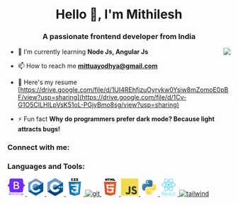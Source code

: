 <h1 align="center">Hello 👋, I'm Mithilesh</h1>
<h3 align="center">A passionate frontend developer from India</h3>
<img src="https://imgs.search.brave.com/fW1LvaMlCZE1UZWvChoE7Q35bawWKP3I7V9YbRAGfEQ/rs:fit:500:0:0/g:ce/aHR0cHM6Ly9oZWxs/b2dpZ2dsZXMuY29t/L3dwLWNvbnRlbnQv/dXBsb2Fkcy9zaXRl/cy83LzIwMTYvMDMv/MjcvY2F0LWNvZGlu/Zy5qcGc_cXVhbGl0/eT04MiZzdHJpcD0x/JnJlc2l6ZT02NDAs/MzYw" align="right">

- 🌱 I’m currently learning **Node Js, Angular Js**

- 📫 How to reach me **mittuayodhya@gmail.com**

- 📄 Here's my resume [https://drive.google.com/file/d/1UI4REhfjzuOyrvkw0Ysiw8mZomoE0pBF/view?usp=sharing](https://drive.google.com/file/d/1Cv-G1O5CILHlLpVsK51oL-PGjyBmo8sg/view?usp=sharing)

- ⚡ Fun fact **Why do programmers prefer dark mode? Because light attracts bugs!**

<h3 align="left">Connect with me:</h3>
<p align="left">
</p>

<h3 align="left">Languages and Tools:</h3>
<p align="left"> <a href="https://getbootstrap.com" target="_blank" rel="noreferrer"> <img src="https://raw.githubusercontent.com/devicons/devicon/master/icons/bootstrap/bootstrap-plain-wordmark.svg" alt="bootstrap" width="40" height="40"/> </a> <a href="https://www.cprogramming.com/" target="_blank" rel="noreferrer"> <img src="https://raw.githubusercontent.com/devicons/devicon/master/icons/c/c-original.svg" alt="c" width="40" height="40"/> </a> <a href="https://www.w3schools.com/cpp/" target="_blank" rel="noreferrer"> <img src="https://raw.githubusercontent.com/devicons/devicon/master/icons/cplusplus/cplusplus-original.svg" alt="cplusplus" width="40" height="40"/> </a> <a href="https://www.w3schools.com/css/" target="_blank" rel="noreferrer"> <img src="https://raw.githubusercontent.com/devicons/devicon/master/icons/css3/css3-original-wordmark.svg" alt="css3" width="40" height="40"/> </a> <a href="https://git-scm.com/" target="_blank" rel="noreferrer"> <img src="https://www.vectorlogo.zone/logos/git-scm/git-scm-icon.svg" alt="git" width="40" height="40"/> </a> <a href="https://www.w3.org/html/" target="_blank" rel="noreferrer"> <img src="https://raw.githubusercontent.com/devicons/devicon/master/icons/html5/html5-original-wordmark.svg" alt="html5" width="40" height="40"/> </a> <a href="https://developer.mozilla.org/en-US/docs/Web/JavaScript" target="_blank" rel="noreferrer"> <img src="https://raw.githubusercontent.com/devicons/devicon/master/icons/javascript/javascript-original.svg" alt="javascript" width="40" height="40"/> </a> <a href="https://www.python.org" target="_blank" rel="noreferrer"> <img src="https://raw.githubusercontent.com/devicons/devicon/master/icons/python/python-original.svg" alt="python" width="40" height="40"/> </a> <a href="https://reactjs.org/" target="_blank" rel="noreferrer"> <img src="https://raw.githubusercontent.com/devicons/devicon/master/icons/react/react-original-wordmark.svg" alt="react" width="40" height="40"/> </a> <a href="https://tailwindcss.com/" target="_blank" rel="noreferrer"> <img src="https://www.vectorlogo.zone/logos/tailwindcss/tailwindcss-icon.svg" alt="tailwind" width="40" height="40"/> </a> </p>

